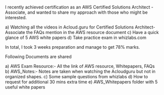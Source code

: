 I recently achieved certification as an AWS Certified Solutions Architect - Associate, and wanted to share my approach with those who might be interested.

a) Watching all the videos in Acloud.guru for Certified Solutions Architect-Associate
the FAQs mention in the AWS resource document
c) Have a quick glance of 5 AWS white papers
d) Take practice exam in whizlabs.com

In total, I took 3 weeks preparation and manage to get 78% marks.

Following Documents are shared

a) AWS Exam Resource:- All the link of AWS resource, Whitepapers, FAQs
b) AWS_Notes:- Notes are taken when watching the Acloudguru but not in organized shapes.
c) Some sample questions from whizlabs
d) How to request for additional 30 mins extra time
e) AWS_Whitepapers folder with 5 useful white papers



